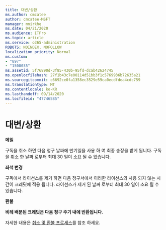 ```yaml
---
title: 대변/상환
ms.author: cmcatee
author: cmcatee-MSFT
manager: mnirkhe
ms.date: 04/21/2020
ms.audience: ITPro
ms.topic: article
ms.service: o365-administration
ROBOTS: NOINDEX, NOFOLLOW
localization_priority: Normal
ms.custom:
- "897"
- "1500035"
ms.assetid: 5f76890d-3f85-430b-95fd-dcab42624745
ms.openlocfilehash: 27f1b43c7e00114d51bb3f1c5769936b72635a21
ms.sourcegitcommit: c6692ce0fa1358ec3529e59ca0ecdfdea4cdc759
ms.translationtype: MT
ms.contentlocale: ko-KR
ms.lasthandoff: 09/14/2020
ms.locfileid: "47746585"
---
```

# <a name="creditrefund"></a>대변/상환

**메일**
  
구독을 취소 하면 다음 청구 날짜에 만기일을 사용 하 여 최종 송장을 받게 됩니다. 구독을 취소 한 날짜 로부터 최대 30 일이 소요 될 수 있습니다.
  
**좌석 변경**
  
구독에서 라이선스를 제거 하면 다음 청구서에서 이러한 라이선스의 사용 되지 않는 시간이 크레딧에 적용 됩니다. 라이선스가 제거 된 날짜 로부터 최대 30 일이 소요 될 수 있습니다.

**환불**

**비례 배분된 크레딧은 다음 청구 주기 내에 반환됩니다.**

자세한 내용은 [취소 및 환불 프로세스](https://docs.microsoft.com/microsoft-365/commerce/subscriptions/cancel-your-subscription?view=o365-worldwide)를 참조 하세요. 
